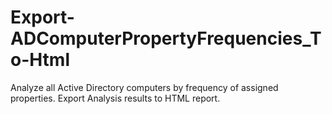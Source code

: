# Export-ADComputerPropertyFrequencies_To-Html
Analyze all Active Directory computers by frequency of assigned properties. Export Analysis results to HTML report. 
